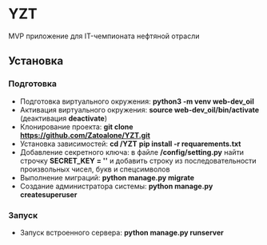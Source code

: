 # YZT

MVP приложение для IT-чемпионата нефтяной отрасли

## Установка
### Подготовка
* Подготовка виртуального окружения: **python3 -m venv web-dev_oil**
* Активация виртуального окружения: **source web-dev_oil/bin/activate** (деактивация **deactivate**)
* Клонирование проекта: **git clone https://github.com/Zatoalone/YZT.git**
* Установка зависимостей: **cd /YZT** **pip install -r requarements.txt**
* Добавление секретного ключа: в файле **/config/setting.py** найти строчку **SECRET_KEY = ''** и добавить строку из последовательности произвольных чисел, букв и спецсимволов
* Выполнение миграций: **python manage.py migrate**
* Создание администратора системы: **python manage.py createsuperuser**

### Запуск
* Запуск встроенного сервера: **python manage.py runserver**